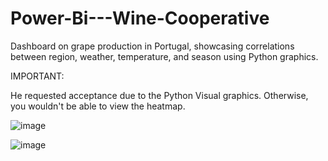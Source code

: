 # Power-Bi---Wine-Cooperative
Dashboard on grape production in Portugal, showcasing correlations between region, weather, temperature, and season using Python graphics.

IMPORTANT:

He requested acceptance due to the Python Visual graphics. Otherwise, you wouldn't be able to view the heatmap.
 
 ![image](https://github.com/matheushbmaeda/Power-Bi---Wine-Cooperative/assets/130980336/e422e025-ec24-40c8-9d90-400d172f586a) 


![image](https://github.com/matheushbmaeda/Power-Bi---Wine-Cooperative/assets/130980336/0dbfae74-2944-45fd-8a4d-849fd673eb72)

